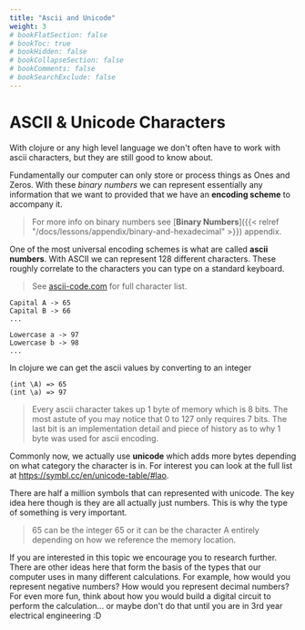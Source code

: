 ```yaml
---
title: "Ascii and Unicode"
weight: 3
# bookFlatSection: false
# bookToc: true
# bookHidden: false
# bookCollapseSection: false
# bookComments: false
# bookSearchExclude: false
---
```

# ASCII & Unicode Characters
With clojure or any high level language we don't often have to work with ascii characters, but they are still good to know about.

Fundamentally our computer can only store or process things as Ones and Zeros. With these _binary numbers_ we can represent essentially any information that we want to provided that we have an **encoding scheme** to accompany it.
>For more info on binary numbers see [**Binary Numbers**]({{< relref "/docs/lessons/appendix/binary-and-hexadecimal" >}}) appendix.

One of the most universal encoding schemes is what are called **ascii numbers**. With ASCII we can represent 128 different characters. These roughly correlate to the characters you can type on a standard keyboard.
> See [ascii-code.com](https://www.ascii-code.com/) for full character list.

```
Capital A -> 65
Capital B -> 66
...

Lowercase a -> 97
Lowercase b -> 98
...
```

In clojure we can get the ascii values by converting to an integer
```
(int \A) => 65
(int \a) => 97
```

>Every ascii character takes up 1 byte of memory which is 8 bits. The most astute of you may notice that 0 to 127 only requires 7 bits. The last bit is an implementation detail and piece of history as to why 1 byte was used for ascii encoding.

Commonly now, we actually use **unicode** which adds more bytes depending on what category the character is in. For interest you can look at the full list at https://symbl.cc/en/unicode-table/#lao. 

There are half a million symbols that can represented with unicode. The key idea here though is they are all actually just numbers. This is why the type of something is very important. 

>65 can be the integer 65 or it can be the character A entirely depending on how we reference the memory location.

If you are interested in this topic we encourage you to research further. There are other ideas here that form the basis of the types that our computer uses in many different calculations. For example, how would you represent negative numbers? How would you represent decimal numbers? For even more fun, think about how you would build a digital circuit to perform the calculation... or maybe don't do that until you are in 3rd year electrical engineering :D

